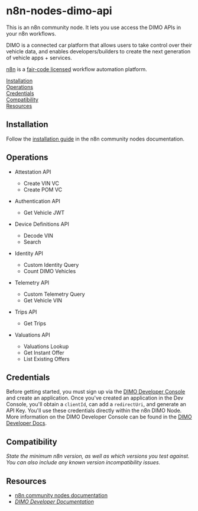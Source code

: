 # n8n-nodes-dimo-api

This is an n8n community node. It lets you use access the DIMO APIs in your n8n workflows.

DIMO is a connected car platform that allows users to take control over their vehicle data, and enables developers/builders to create the next generation of vehicle apps + services.

[n8n](https://n8n.io/) is a [fair-code licensed](https://docs.n8n.io/reference/license/) workflow automation platform.

[Installation](#installation)  
[Operations](#operations)  
[Credentials](#credentials)   
[Compatibility](#compatibility)  
[Resources](#resources)  

## Installation

Follow the [installation guide](https://docs.n8n.io/integrations/community-nodes/installation/) in the n8n community nodes documentation.

## Operations

- Attestation API
	- Create VIN VC
	- Create POM VC

- Authentication API
	- Get Vehicle JWT

- Device Definitions API
	- Decode VIN
	- Search

- Identity API 
	- Custom Identity Query
	- Count DIMO Vehicles

- Telemetry API
	- Custom Telemetry Query
	- Get Vehicle VIN

- Trips API
	- Get Trips

- Valuations API
	- Valuations Lookup
	- Get Instant Offer
	- List Existing Offers

## Credentials

Before getting started, you must sign up via the [DIMO Developer Console](https://console.dimo.org/sign-in) and create an application. Once you've created an application in the Dev Console, you'll obtain a `clientId`, can add a `redirectUri`, and generate an API Key. You'll use these credentials directly within the n8n DIMO Node. More information on the DIMO Developer Console can be found in the [DIMO Developer Docs](https://docs.dimo.org/developer-platform/getting-started/developer-guide/developer-console).



## Compatibility

_State the minimum n8n version, as well as which versions you test against. You can also include any known version incompatibility issues._

## Resources

* [n8n community nodes documentation](https://docs.n8n.io/integrations/community-nodes/)
* _[DIMO Developer Documentation](https://docs.dimo.org/developer-platform)_



